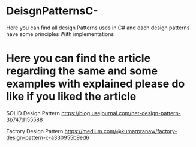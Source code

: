 # DeisgnPatternsC-
Here you can find all design Patterns uses in C# and each design patterns have some principles With implementations

# Here you can find the article regarding the same and some examples with explained please do like if you liked the article
SOLID Design Pattern
https://blog.usejournal.com/net-design-pattern-3b747d155588

Factory Design Pattern
https://medium.com/@kumarpranaw/factory-design-pattern-c-a330955b9ed6
